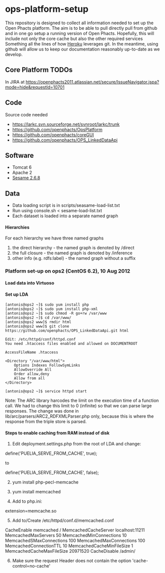ops-platform-setup
==================
This repository is designed to collect all information needed to set up the Open Phacts platform. The aim is to be able to pull directly pull from github and in one go setup a running version of Open Phacts. Hopefully, this will include not only the core cache but also the other required services Something all the lines of how [Heroku](https://devcenter.heroku.com/articles/git ) leverages git. In the meantime, using github will allow us to keep our documentation reasonably up-to-date as we develop.

Core Platform TODOs
-------------------
In JIRA at <https://openphacts2011.atlassian.net/secure/IssueNavigator.jspa?mode=hide&requestId=10701>

Code
--------------

Source code needed

- <https://larkc.svn.sourceforge.net/svnroot/larkc/trunk>
- <https://github.com/openphacts/OpsPlatform>
- <https://github.com/openphacts/coreGUI>
- <https://github.com/openphacts/OPS_LinkedDataApi>


Software
----------------
- Tomcat 6
- Apache 2
- [Sesame 2.6.8](http://www.openrdf.org/)

Data
---------------
- Data loading script is in scripts/seasame-load-list.txt
- Run using console.sh < sesame-load-list.txt
- Each dataset is loaded into a separate named graph 

#### Hierarchies
For each hierarchy we have three named graphs

1. the direct hierarchy - the named graph is denoted by /direct
2. the full closure - the named graph is denoted by /inference
3. other info (e.g. rdfs:label) - the named graph without a suffix

### Platform set-up on ops2 (CentOS 6.2), 10 Aug 2012

#### Load data into Virtuoso
    
#### Set up LDA

    [antonis@ops2 ~]$ sudo yum install php
    [antonis@ops2 ~]$ sudo yum install php-xml
    [antonis@ops2 ~]$ sudo chmod -R go+rw /var/www
    [antonis@ops2 ~]$ cd /var/www/
    [antonis@ops2 www]$ rmdir html
    [antonis@ops2 www]$ git clone https://github.com/openphacts/OPS_LinkedDataApi.git html

    Edit: /etc/httpd/conf/httpd.conf
    You need .htaccess files enabled and allowed on DOCUMENTROOT

    AccessFileName .htaccess

    <Directory "/var/www/html">
        Options Indexes FollowSymLinks
        AllowOverride All
        Order allow,deny
        Allow from all
    </Directory>

    [antonis@ops2 ~]$ service httpd start

Note: The ARC library harcodes the limit on the execution time of a function call. We had to change this limit to 0 (infinite) so that we can parse large responses. The change was done in lib/arc/parsers/ARC2_RDFXMLParser.php only, because this is where the response from the triple store is parsed.

#### Steps to enable caching from RAM instead of disk
1. Edit deployment.settings.php from the root of LDA and change:

  define('PUELIA_SERVE_FROM_CACHE', true);

to

  define('PUELIA_SERVE_FROM_CACHE', false);

2. yum install php-pecl-memcache

3. yum install memcached

4. Add to php.ini:

  extension=memcache.so

5. Add to/Create /etc/httpd/conf.d/memcached.conf 

  <IfModule mod_memcached_cache.c>
        CacheEnable memcached /
        MemcachedCacheServer localhost:11211
        MemcachedMaxServers 50
        MemcachedMinConnections 10
        MemcachedSMaxConnections 100
        MemcachedMaxConnections 100
        MemcachedConnectionTTL 10
        MemcachedCacheMinFileSize 1
        MemcachedCacheMaxFileSize 20971520
        CacheDisable /admin/
  </IfModule>

6. Make sure the request Header does not contain the option 'cache-control=no-cache'
